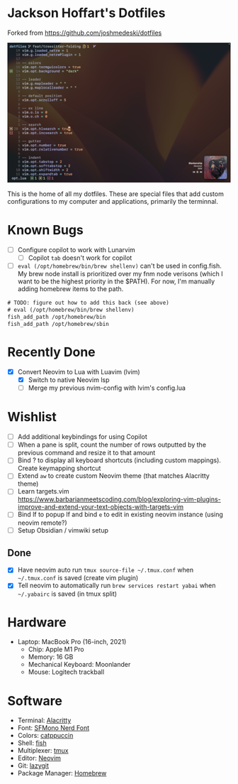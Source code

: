 # Jackson Hoffart's Dotfiles

Forked from https://github.com/joshmedeski/dotfiles 

![screenshot](./screenshot.png)

This is the home of all my dotfiles. These are special files that add custom configurations to my computer and applications, primarily the terminnal.

# Known Bugs

- [ ] Configure copilot to work with Lunarvim
  - [ ] Copilot `tab` doesn't work for copilot
- [ ] `eval (/opt/homebrew/bin/brew shellenv)` can't be used in config.fish. My brew node install is prioritized over my fnm node verisons (which I want to be the highest priority in the $PATH). For now, I'm manually adding homebrew items to the path.

```fish
# TODO: figure out how to add this back (see above)
# eval (/opt/homebrew/bin/brew shellenv)
fish_add_path /opt/homebrew/bin
fish_add_path /opt/homebrew/sbin
```

# Recently Done

- [x] Convert Neovim to Lua with Luavim (lvim)
  - [x] Switch to native Neovim lsp
  - [ ] Merge my previous nvim-config with lvim's config.lua

# Wishlist

- [ ] Add additional keybindings for using Copilot
- [ ] When a pane is split, count the number of rows outputted by the previous command and resize it to that amount
- [ ] Bind <prefix> ? to display all keyboard shortcuts (including custom mappings). Create keymapping shortcut
- [ ] Extend `aw` to create custom Neovim theme (that matches Alacritty theme)
- [ ] Learn targets.vim https://www.barbarianmeetscoding.com/blog/exploring-vim-plugins-improve-and-extend-your-text-objects-with-targets-vim
- [ ] Bind <space>lf to popup lf and bind `e` to edit in existing neovim instance (using neovim remote?)
- [ ] Setup Obsidian / vimwiki setup

## Done

- [x] Have neovim auto run `tmux source-file ~/.tmux.conf` when `~/.tmux.conf` is saved (create vim plugin)
- [x] Tell neovim to automatically run `brew services restart yabai` when `~/.yabairc` is saved (in tmux split)

# Hardware

- Laptop: MacBook Pro (16-inch, 2021)
  - Chip: Apple M1 Pro
  - Memory: 16 GB
  - Mechanical Keyboard: Moonlander
  - Mouse: Logitech trackball

# Software

- Terminal: [Alacritty](https://alacritty.org)
- Font: [SFMono Nerd Font](https://github.com/epk/SF-Mono-Nerd-Font)
- Colors: [catppuccin](https://github.com/catppuccin/catppuccin)
- Shell: [fish](https://fishshell.com)
- Multiplexer: [tmux](https://github.com/tmux/tmux/wiki)
- Editor: [Neovim](https://neovim.io)
- Git: [lazygit](https://github.com/jesseduffield/lazygit)
- Package Manager: [Homebrew](https://brew.sh)

